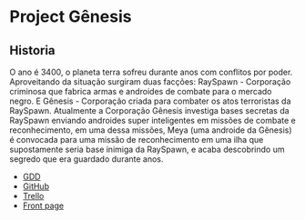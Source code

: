 <h1> Project Gênesis </h1>

<h2> Historia </h2>
<p class="text-justify">
O ano é 3400, o planeta terra sofreu durante anos com conflitos por poder. Aproveitando da situação surgiram duas facções: RaySpawn - Corporação criminosa que fabrica armas e androides de combate para o mercado negro. E Gênesis - Corporação criada para combater os atos terroristas da RaySpawn. Atualmente a Corporação Gênesis investiga bases secretas da RaySpawn enviando androides super inteligentes em missões de combate e reconhecimento, em uma dessa missões, Meya (uma androide da Gênesis) é convocada para uma missão de reconhecimento em uma ilha que supostamente seria base inimiga da RaySpawn, e acaba descobrindo um segredo que era guardado durante anos.
</p>
<ul>
<li> <a href="https://pt.overleaf.com/read/wsqxcwydrfwm" target="_blank"> GDD </a></li>
<li> <a href="https://github.com/brendonlucas/Project-Game" target="_blank"> GitHub </a> </li>
<li> <a href="https://trello.com/b/sFT1jbER/game-project" target="_blank"> Trello </a> </li>
<li> <a href="https://julianamarques.dev/bdgames" target="_blank">Front page </a> </li>
</ul>